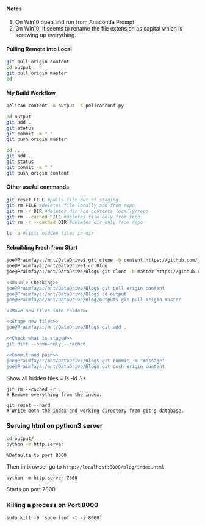 #### Notes

1. On Win10 open and run from Anaconda Prompt
2. On Win10, it seems to rename the file extension as capital which is screwing up everything. 

#### Pulling Remote into Local

```bash
git pull origin content
cd output
git pull origin master
cd
```



#### My Build Workflow

```bash
pelican content -o output -s pelicanconf.py

cd output
git add .
git status 
git commit -m " "
git push origin master

cd ..
git add .
git status
git commit -m " "
git push origin content
```

#### Other useful commands

```bash
git reset FILE #pulls file out of staging
git rm FILE #deletes file locally and from repo
git rm -r DIR #deletes dir and contents locally/repo
git rm --cached FILE #deletes file only from repo
git rm -r --cached DIR #deletes dir only from repo

ls -a #lists hidden files in dir
```

#### Rebuilding Fresh from Start

```bash
joe@Praimfaya:/mnt/DataDrive$ git clone -b content https://github.com/joelotz/joelotz.github.io.git Blog
joe@Praimfaya:/mnt/DataDrive$ cd Blog
joe@Praimfaya:/mnt/DataDrive/Blog$ git clone -b master https://github.com/joelotz/joelotz.github.io.git output

<<Double Checking>>
joe@Praimfaya:/mnt/DataDrive/Blog$ git pull origin content
joe@Praimfaya:/mnt/DataDrive/Blog$ cd output
joe@Praimfaya:/mnt/DataDrive/Blog/output$ git pull origin master

<<Move new files into folder>>

<<Stage new files>>
joe@Praimfaya:/mnt/DataDrive/Blog$ git add .

<<Check what is staged>>
git diff --name-only --cached

<<Commit and push>>
joe@Praimfaya:/mnt/DataDrive/Blog$ git commit -m "message"
joe@Praimfaya:/mnt/DataDrive/Blog$ git push origin content

```

Show all hidden files = ls -ld .?*

```
git rm --cached -r .
# Remove everything from the index.

git reset --hard
# Write both the index and working directory from git's database.
```

### Serving html on python3 server

```bash
cd output/
python -m http.server  

%Defaults to port 8000
```
Then in browser go to `http://localhost:8000/blog/index.html`


`python -m http.server 7800`

Starts on port 7800



### Killing a process on Port 8000

```
sudo kill -9 `sudo lsof -t -i:8000`
```